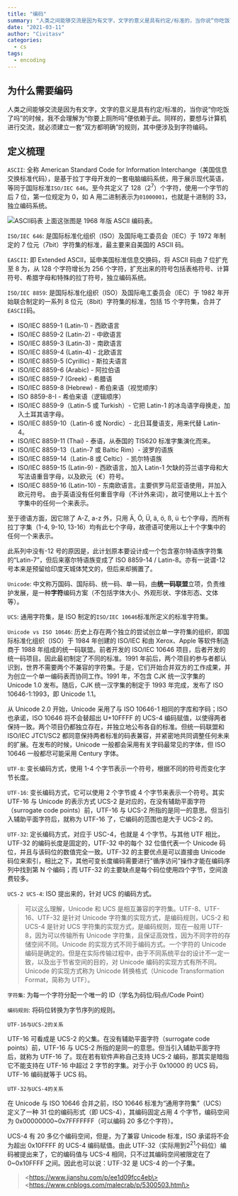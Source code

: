 ```yaml
---
title: "编码"
summary: "人类之间能够交流是因为有文字，文字的意义是具有约定/标准的，当你说“你吃饭了吗”的时候，我不会理解为“你要上厕所吗”便依赖于此。同样的，要想与计算机进行交流，就必须建立一套“双方都明确”的规则，其中便涉及到字符编码"
date: "2021-03-11"
author: "Civitasv"
categories:
  - cs 
tags:
  - encoding
---
```


## 为什么需要编码

人类之间能够交流是因为有文字，文字的意义是具有约定/标准的，当你说“你吃饭了吗”的时候，我不会理解为“你要上厕所吗”便依赖于此。同样的，要想与计算机进行交流，就必须建立一套“双方都明确”的规则，其中便涉及到字符编码。

## 定义梳理

`ASCII`: 全称 American Standard Code for Information Interchange（美国信息交换标准代码），是基于拉丁字母开发的一套电脑编码系统，用于展示现代英语，等同于国际标准`ISO/IEC 646`。至今共定义了 128（$2^7$）个字符，使用一个字节的后 7 位，第一位规定为 0，如 A 用二进制表示为`01000001`，也就是十进制的 33，独立编码系统。

![ASCII码表](/img/in-post/vary/USASCII_code_chart.png)
上面这张图是 1968 年版 ASCII 编码表。

`ISO/IEC 646`: 是国际标准化组织（ISO）及国际电工委员会（IEC）于 1972 年制定的 7 位元（7bit）字符集的标准，最主要来自美国的 ASCII 码。

`EASCII`: 即 Extended ASCII，延申美国标准信息交换码，将 ASCII 码由 7 位扩充至 8 为，从 128 个字符增长为 256 个字符，扩充出来的符号包括表格符号、计算符号、希腊字母和特殊的拉丁符号，独立编码系统。

`ISO/IEC 8859`: 是国际标准化组织（ISO）及国际电工委员会（IEC）于 1982 年开始联合制定的一系列 8 位元（8bit）字符集的标准，包括 15 个字符集，合并了`EASCII`码。

- ISO/IEC 8859-1 (Latin-1) - 西欧语言
- ISO/IEC 8859-2 (Latin-2) - 中欧语言
- ISO/IEC 8859-3 (Latin-3) - 南欧语言
- ISO/IEC 8859-4 (Latin-4) - 北欧语言
- ISO/IEC 8859-5 (Cyrillic) - 斯拉夫语言
- ISO/IEC 8859-6 (Arabic) - 阿拉伯语
- ISO/IEC 8859-7 (Greek) - 希腊语
- ISO/IEC 8859-8 (Hebrew) - 希伯来语（视觉顺序）
- ISO 8859-8-I - 希伯来语（逻辑顺序）
- ISO/IEC 8859-9（Latin-5 或 Turkish）- 它把 Latin-1 的冰岛语字母换走，加入土耳其语字母。
- ISO/IEC 8859-10（Latin-6 或 Nordic）- 北日耳曼语支，用来代替 Latin-4。
- ISO/IEC 8859-11 (Thai) - 泰语，从泰国的 TIS620 标准字集演化而来。
- ISO/IEC 8859-13（Latin-7 或 Baltic Rim）- 波罗的语族
- ISO/IEC 8859-14（Latin-8 或 Celtic）- 凯尔特语族
- ISO/IEC 8859-15 (Latin-9) - 西欧语言，加入 Latin-1 欠缺的芬兰语字母和大写法语重音字母，以及欧元（€）符号。
- ISO/IEC 8859-16 (Latin-10) - 东南欧语言。主要供罗马尼亚语使用，并加入欧元符号。
  由于英语没有任何重音字母（不计外来词），故可使用以上十五个字集中的任何一个来表示。

至于德语方面，因它除了 A-Z, a-z 外，只用 Ä, Ö, Ü, ä, ö, ß, ü 七个字母，而所有拉丁字集（1-4, 9-10, 13-16）均有此七个字母，故德语可使用以上十个字集中的任何一个来表示。

此系列中没有-12 号的原因是，此计划原本要设计成一个包含塞尔特语族字符集的“Latin-7”，但后来塞尔特语族变成了 ISO 8859-14 / Latin-8。亦有一说谓-12 号本来是预留给印度天城体梵文的，但后来却搁置了。

`Unicode`: 中文称万国码、国际码、统一码、单一码，由**统一码联盟**立项，负责维护发展，是一种**字符**编码方案（不包括字体大小、外观形状、字体形态、文体等）。

`UCS`: 通用字符集，是 ISO 制定的`ISO/IEC 10646`标准所定义的标准字符集。

`Unicode vs ISO 10646`: 历史上存在两个独立的尝试创立单一字符集的组织，即国际标准化组织（ISO）于 1984 年创建的 ISO/IEC 和由 Xerox、Apple 等软件制造商于 1988 年组成的统一码联盟。前者开发的 ISO/IEC 10646 项目，后者开发的统一码项目。因此最初制定了不同的标准。1991 年前后，两个项目的参与者都认识到，世界不需要两个不兼容的字符集。于是，它们开始合并双方的工作成果，并为创立一个单一编码表而协同工作。1991 年，不包含 CJK 统一汉字集的 Unicode 1.0 发布。随后，CJK 统一汉字集的制定于 1993 年完成，发布了 ISO 10646-1:1993，即 Unicode 1.1。

从 Unicode 2.0 开始，Unicode 采用了与 ISO 10646-1 相同的字库和字码；ISO 也承诺，ISO 10646 将不会替超出 U+10FFFF 的 UCS-4 编码赋值，以使得两者保持一致。两个项目仍都独立存在，并独立地公布各自的标准。但统一码联盟和 ISO/IEC JTC1/SC2 都同意保持两者标准的码表兼容，并紧密地共同调整任何未来的扩展。在发布的时候，Unicode 一般都会采用有关字码最常见的字体，但 ISO 10646 一般都尽可能采用 Century 字体。

`UTF-8`: 变长编码方式，使用 1-4 个字节表示一个符号，根据不同的符号而变化字节长度。

`UTF-16`: 变长编码方式，它可以使用 2 个字节或 4 个字节来表示一个符号。其实 UTF-16 与 Unicode 的表示方式 UCS-2 是对应的，在没有辅助平面字符（surrogate code points）前，UTF-16 与 UCS-2 所指的是同一的意思。但当引入辅助平面字符后，就称为 UTF-16 了，它编码的范围也是大于 UCS-2 的。

`UTF-32`: 定长编码方式，对应于 USC-4，也就是 4 个字节。与其他 UTF 相比，UTF-32 的编码长度是固定的，UTF-32 中的每个 32 位值代表一个 Unicode 码位，并且与该码位的数值完全一致。UTF-32 的主要优点是可以直接由 Unicode 码位来索引，相比之下，其他可变长度编码需要进行"循序访问"操作才能在编码序列中找到第 N 个编码；而 UTF-32 的主要缺点是每个码位使用四个字节，空间浪费较多。

`UCS-2 UCS-4`: ISO 提出来的，针对 UCS 的编码方式。

> 可以这么理解，Unicode 和 UCS 是相互兼容的字符集。UTF-8、UTF-16、UTF-32 是针对 Unicode 字符集的实现方式，是编码规则，UCS-2 和 UCS-4 是针对 UCS 字符集的实现方式，是编码规则，现在一般用 UTF-8，因为可以传输所有 Unicode 字符集，且保证高效性，因为不同字符的存储空间不同。Unicode 的实现方式不同于编码方式。一个字符的 Unicode 编码是确定的。但是在实际传输过程中，由于不同系统平台的设计不一定一致，以及出于节省空间的目的，对 Unicode 编码的实现方式有所不同。Unicode 的实现方式称为 Unicode 转换格式（Unicode Transformation Format，简称为 UTF）。

`字符集`: 为每一个字符分配一个唯一的 ID（学名为码位/码点/Code Point）

`编码规则`: 将码位转换为字节序列的规则。

`UTF-16与UCS-2的关系`

UTF-16 可看成是 UCS-2 的父集。在没有辅助平面字符（surrogate code points）前，UTF-16 与 UCS-2 所指的是同一的意思。但当引入辅助平面字符后，就称为 UTF-16 了。现在若有软件声称自己支持 UCS-2 编码，那其实是暗指它不能支持在 UTF-16 中超过 2 字节的字集。对于小于 0x10000 的 UCS 码，UTF-16 编码就等于 UCS 码。

`UTF-32与UCS-4的关系`

在 Unicode 与 ISO 10646 合并之前，ISO 10646 标准为“通用字符集”（UCS）定义了一种 31 位的编码形式（即 UCS-4），其编码固定占用 4 个字节，编码空间为 0x00000000~0x7FFFFFFF（可以编码 20 多亿个字符）。

UCS-4 有 20 多亿个编码空间，但是，为了兼容 Unicode 标准，ISO 承诺将不会为超出 0x10FFFF 的 UCS-4 编码赋值。由此 UTF-32（实际用到$2^{21}$个码位）编码被提出来了，它的编码值与 UCS-4 相同，只不过其编码空间被限定在了 0~0x10FFFF 之间。因此也可以说：UTF-32 是 UCS-4 的一个子集。

> \<https://www.jianshu.com/p/ee1d09fcc4eb\>  
> \<https://www.cnblogs.com/malecrab/p/5300503.html\>
